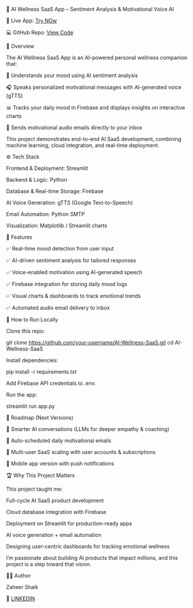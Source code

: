 🌟 AI Wellness SaaS App – Sentiment Analysis & Motivational Voice AI

🔗 Live App: [Try NOw](https://ai-wellness-saas.streamlit.app/)

💻 GitHub Repo: [View Code](https://github.com/ShaikZaheer-developer/AI_Wellness_SaaS)

📌 Overview

The AI Wellness SaaS App is an AI-powered personal wellness companion that:

💬 Understands your mood using AI sentiment analysis

🎧 Speaks personalized motivational messages with AI-generated voice (gTTS)

📊 Tracks your daily mood in Firebase and displays insights on interactive charts

📩 Sends motivational audio emails directly to your inbox

This project demonstrates end-to-end AI SaaS development, combining machine learning, cloud integration, and real-time deployment.

⚙️ Tech Stack

Frontend & Deployment: Streamlit

Backend & Logic: Python

Database & Real-time Storage: Firebase

AI Voice Generation: gTTS (Google Text-to-Speech)

Email Automation: Python SMTP

Visualization: Matplotlib / Streamlit charts

🚀 Features

✅ Real-time mood detection from user input

✅ AI-driven sentiment analysis for tailored responses

✅ Voice-enabled motivation using AI-generated speech

✅ Firebase integration for storing daily mood logs

✅ Visual charts & dashboards to track emotional trends

✅ Automated audio email delivery to inbox

📖 How to Run Locally

Clone this repo:

git clone https://github.com/your-username/AI-Wellness-SaaS.git
cd AI-Wellness-SaaS


Install dependencies:

pip install -r requirements.txt


Add Firebase API credentials to .env.

Run the app:

streamlit run app.py

🔮 Roadmap (Next Versions)

🤖 Smarter AI conversations (LLMs for deeper empathy & coaching)

📩 Auto-scheduled daily motivational emails

👥 Multi-user SaaS scaling with user accounts & subscriptions

📱 Mobile app version with push notifications

🏆 Why This Project Matters

This project taught me:

Full-cycle AI SaaS product development

Cloud database integration with Firebase

Deployment on Streamlit for production-ready apps

AI voice generation + email automation

Designing user-centric dashboards for tracking emotional wellness

I’m passionate about building AI products that impact millions, and this project is a step toward that vision.

👨‍💻 Author

Zaheer Shaik

🔗  [LINKEDIN](https://www.linkedin.com/in/zaheershaik2/)
